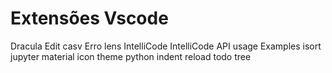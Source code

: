 # Extensões Vscode
Dracula
Edit casv
Erro lens
IntelliCode
IntelliCode API usage Examples
isort
jupyter
material icon theme
python indent
reload
todo tree
